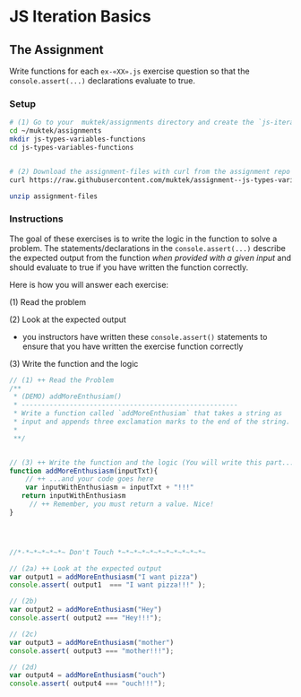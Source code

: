 # JS Iteration Basics

## The Assignment

Write functions for each `ex-«XX».js` exercise question so that the `console.assert(...)` declarations evaluate to true.


### Setup
```sh
# (1) Go to your  muktek/assignments directory and create the `js-iteration-basics` folder for this assignment
cd ~/muktek/assignments
mkdir js-types-variables-functions
cd js-types-variables-functions


# (2) Download the assignment-files with curl from the assignment repo and unzip
curl https://raw.githubusercontent.com/muktek/assignment--js-types-variables-functions/master/assignment-files.zip > assignment-files.zip

unzip assignment-files
```

### Instructions

The goal of these exercises is to write the logic in the function to solve a problem.   The statements/declarations in the `console.assert(...)` describe the expected output from the function *when provided with a given input* and should evaluate to true if you have written the function correctly.

Here is how you will answer each exercise:

(1) Read the problem

(2) Look at the expected output
- you instructors have written these `console.assert()` statements to ensure that you have written the exercise function correctly

(3) Write the function and the logic

```js
// (1) ++ Read the Problem
/**
 * (DEMO) addMoreEnthusiam()
 * ------------------------------------------------------
 * Write a function called `addMoreEnthusiam` that takes a string as
 * input and appends three exclamation marks to the end of the string.
 *
 **/


// (3) ++ Write the function and the logic (You will write this part...)
function addMoreEnthusiasm(inputTxt){
	// ++ ...and your code goes here
	var inputWithEnthusiasm = inputTxt + "!!!"
   return inputWithEnthusiasm
	 // ++ Remember, you must return a value. Nice!
}




//*-*~*~*~*~*~ Don't Touch *~*~*~*~*~*~*~*~*~*~*~

// (2a) ++ Look at the expected output
var output1 = addMoreEnthusiasm("I want pizza")
console.assert( output1  === "I want pizza!!!" );

// (2b)
var output2 = addMoreEnthusiasm("Hey")
console.assert( output2 === "Hey!!!");

// (2c)
var output3 = addMoreEnthusiasm("mother")
console.assert( output3 === "mother!!!");

// (2d)
var output4 = addMoreEnthusiasm("ouch")
console.assert( output4 === "ouch!!!");
```
